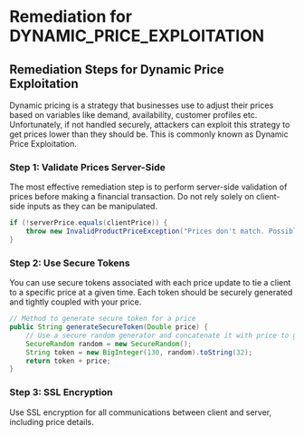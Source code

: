 # Remediation for DYNAMIC_PRICE_EXPLOITATION

## Remediation Steps for Dynamic Price Exploitation

Dynamic pricing is a strategy that businesses use to adjust their prices based on variables like demand, availability, customer profiles etc. Unfortunately, if not handled securely, attackers can exploit this strategy to get prices lower than they should be. This is commonly known as Dynamic Price Exploitation.

### Step 1: Validate Prices Server-Side 
The most effective remediation step is to perform server-side validation of prices before making a financial transaction. Do not rely solely on client-side inputs as they can be manipulated.
```java
if (!serverPrice.equals(clientPrice)) {
    throw new InvalidProductPriceException("Prices don't match. Possible Price Tampering Detected!!");
}
```

### Step 2: Use Secure Tokens
You can use secure tokens associated with each price update to tie a client to a specific price at a given time. Each token should be securely generated and tightly coupled with your price.

```java
// Method to generate secure token for a price
public String generateSecureToken(Double price) {
    // Use a secure random generator and concatenate it with price to generate the token.
    SecureRandom random = new SecureRandom();
    String token = new BigInteger(130, random).toString(32);
    return token + price;
}
```

### Step 3: SSL Encryption
Use SSL encryption for all communications between client and server, including price details. 